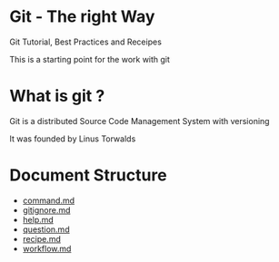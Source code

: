 # Git - The right Way

Git Tutorial, Best Practices and Receipes

This is a starting point for the work with git

# What is git ?

Git is a distributed Source Code Management System with versioning

It was founded by Linus Torwalds

# Document Structure

- [command.md](command.md)
- [gitignore.md](gitignore.md)
- [help.md](help.md)
- [question.md](question.md)
- [recipe.md](recipe.md)
- [workflow.md](workflow.md)

